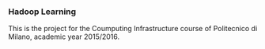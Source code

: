 ### Hadoop Learning

This is the project for the Coumputing Infrastructure course of Politecnico di Milano, academic year 2015/2016. 